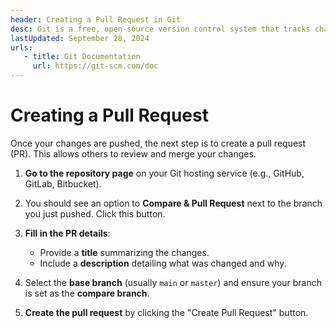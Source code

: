 ```yaml
---
header: Creating a Pull Request in Git
desc: Git is a free, open-source version control system that tracks changes in source code, enabling collaboration and efficient management of projects.
lastUpdated: September 28, 2024
urls: 
   - title: Git Documentation
     url: https://git-scm.com/doc
---
```


# Creating a Pull Request

Once your changes are pushed, the next step is to create a pull request (PR). This allows others to review and merge your changes.

1. **Go to the repository page** on your Git hosting service (e.g., GitHub, GitLab, Bitbucket).

2. You should see an option to **Compare & Pull Request** next to the branch you just pushed. Click this button.

3. **Fill in the PR details**:
   - Provide a **title** summarizing the changes.
   - Include a **description** detailing what was changed and why.

4. Select the **base branch** (usually `main` or `master`) and ensure your branch is set as the **compare branch**.

5. **Create the pull request** by clicking the "Create Pull Request" button.

